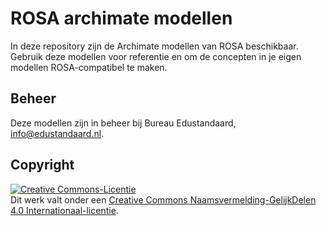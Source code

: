 # ROSA archimate modellen #

In deze repository zijn de Archimate modellen van ROSA
beschikbaar. Gebruik deze modellen voor referentie en om de concepten
in je eigen modellen ROSA-compatibel te maken.

## Beheer ##
Deze modellen zijn in beheer bij Bureau Edustandaard,
[info@edustandaard.nl](mailto:info@edustandaard.nl). 

## Copyright ##
<a rel="license"
href="http://creativecommons.org/licenses/by-sa/4.0/"><img
alt="Creative Commons-Licentie" style="border-width:0"
src="https://i.creativecommons.org/l/by-sa/4.0/88x31.png" /></a><br
/>Dit werk valt onder een <a rel="license"
href="http://creativecommons.org/licenses/by-sa/4.0/">Creative Commons
Naamsvermelding-GelijkDelen 4.0 Internationaal-licentie</a>.

